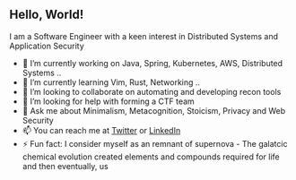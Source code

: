 ## Hello, World!

I am a Software Engineer with a keen interest in Distributed Systems and Application Security

- 🔭 I’m currently working on Java, Spring, Kubernetes, AWS, Distributed Systems ..
- 🌱 I’m currently learning Vim, Rust, Networking ..
- 👯 I’m looking to collaborate on automating and developing recon tools
- 🤔 I’m looking for help with forming a CTF team
- 💬 Ask me about Minimalism, Metacognition, Stoicism, Privacy and Web Security
- 📫 You can reach me at [Twitter](https://twitter.com/pranavek) or [LinkedIn](https://www.linkedin.com/in/pranavek/) 
- ⚡ Fun fact: I consider myself as an remnant of supernova - The galatcic chemical evolution created elements and compounds required for life and then eventually, us

